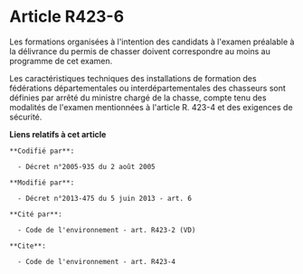 # Article R423-6

Les formations organisées à l'intention des candidats à l'examen préalable à la délivrance du permis de chasser doivent
correspondre au moins au programme de cet examen. 

Les caractéristiques techniques des installations de formation des fédérations départementales ou interdépartementales des
chasseurs sont définies par arrêté du ministre chargé de la chasse, compte tenu des modalités de l'examen mentionnées à
l'article R. 423-4 et des exigences de sécurité.

**Liens relatifs à cet article**

	**Codifié par**:

	  - Décret n°2005-935 du 2 août 2005

	**Modifié par**:

	  - Décret n°2013-475 du 5 juin 2013 - art. 6

	**Cité par**:

	  - Code de l'environnement - art. R423-2 (VD)

	**Cite**:

	  - Code de l'environnement - art. R423-4
